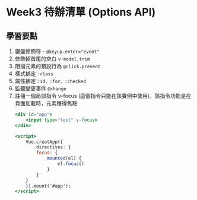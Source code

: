 # Week3 待辦清單 (Options API)
## 學習要點
1. 鍵盤修飾符 - `@keyup.enter="event"`
2. 修飾掉首尾的空白 `v-model.trim`
3. 阻擋元素的預設行為 `@click.prevent`
4. 樣式綁定 `:class`
5. 屬性綁定 `:id、:for、:checked`
6. 監聽變更事件 `@change`
7. 註冊一個局部指令 v-focus (這個指令只能在該實例中使用)，該指令功能是在頁面加載時，元素獲得焦點
    ```jsx
    <div id="app">
        <input type="text" v-focus>
    </div>

    <script>
    	Vue.creatApp({
    		directives: {
            focus: {
                mounted(el) {
                    el.focus()
                }
            }
        }
    	}).mount('#app');
    </script>
    ```